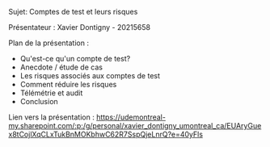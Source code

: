 Sujet: Comptes de test et leurs risques

Présentateur : Xavier Dontigny - 20215658

Plan de la présentation :

- Qu'est-ce qu'un compte de test?
- Anecdote / étude de cas
- Les risques associés aux comptes de test
- Comment réduire les risques
- Télémétrie et audit
- Conclusion

Lien vers la présentation : https://udemontreal-my.sharepoint.com/:p:/g/personal/xavier_dontigny_umontreal_ca/EUAryGuex8tCojlXqCLxTukBnMOKbhwC62R7SspQjeLnrQ?e=40yFls